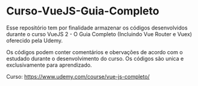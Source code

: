 # Curso-VueJS-Guia-Completo

Esse repositório tem por finalidade armazenar os códigos desenvolvidos durante o curso VueJS 2 - O Guia Completo (Incluindo Vue Router e Vuex) oferecido pela Udemy.

Os códigos podem conter comentários e obervações de acordo com o estudado durante o desenvolvimento do curso. Os códigos são unica e exclusivamente para aprendizado.

Curso: https://www.udemy.com/course/vue-js-completo/
